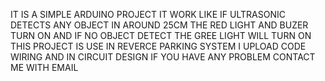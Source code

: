 IT IS A SIMPLE ARDUINO PROJECT IT WORK LIKE IF ULTRASONIC DETECTS ANY OBJECT IN AROUND 25CM THE RED LIGHT AND BUZER TURN ON AND IF NO OBJECT DETECT THE GREE LIGHT WILL TURN ON THIS PROJECT IS USE IN REVERCE PARKING SYSTEM I UPLOAD CODE WIRING AND IN CIRCUIT DESIGN IF YOU HAVE ANY PROBLEM CONTACT ME WITH EMAIL
